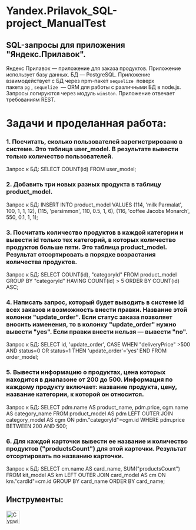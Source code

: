 # Yandex.Prilavok_SQL-project_ManualTest
## SQL-запросы для приложения "Яндекс.Прилавок".
Яндекс Прилавок — приложение для заказа продуктов.
Приложение использует базу данных. БД — PostgreSQL. Приложение взаимодействует с БД через npm-пакет `sequelize`  поверх пакета `pg` , `sequelize`  — ORM для работы с различными БД в node.js. Запросы логируются через модуль `winston`.
Приложение отвечает требованиям REST.

# Задачи и проделанная работа:
### 1. Посчитать, сколько пользователей зарегистрировано в системе. Это таблица user_model. В результате вывести только количество пользователей.
Запрос к БД:
SELECT COUNT(id)
FROM user_model;

### 2. Добавить три новых разных продукта в таблицу product_model.
Запрос к БД:
INSERT INTO product_model
VALUES (114, 'milk Parmalat', 100, 1, 1, 12), (115, 'persimmon', 110, 0.5, 1, 6), (116, 'coffee Jacobs Monarch', 550, 0.1, 1, 1);

### 3. Посчитать количество продуктов в каждой категории и вывести id только тех категорий, в которых количество продуктов больше пяти. Это таблица product_model. Результат отсортировать в порядке возрастания количества продуктов.
Запрос к БД:
SELECT COUNT(id), "categoryId"
FROM product_model
GROUP BY "categoryId"
HAVING COUNT(id) > 5
ORDER BY COUNT(id) ASC;

### 4. Написать запрос, который будет выводить в системе id всех заказов и возможность внести правки. Название этой колонки "update_order". Если статус заказа позволяет вносить изменения, то в колонку "update_order" нужно вывести "yes". Если правки внести нельзя — вывести "no". 
Запрос к БД:
SELECT id, 'update_order',
CASE
WHEN "deliveryPrice" >500 AND status=0 OR status=1 THEN 'update_order'='yes'
END
FROM order_model;

### 5. Вывести информацию о продуктах, цена которых находится в диапазоне от 200 до 500. Информация по каждому продукту включает: название продукта, цену, название категории, к которой он относится.
Запрос к БД:
SELECT pdm.name AS product_name, pdm.price, cgm.name AS category_name
FROM product_model AS pdm
LEFT OUTER JOIN category_model AS cgm ON pdm."categoryId"=cgm.id
WHERE pdm.price BETWEEN 200 AND 500;

### 6. Для каждой карточки вывести ее название и количество продуктов ("productsCount") для этой карточки. Результат отсортировать по названию карточки.
Запрос к БД:
SELECT cm.name AS card_name, SUM("productsCount")
FROM kit_model AS km
LEFT OUTER JOIN card_model AS cm ON km."cardId"=cm.id
GROUP BY card_name
ORDER BY card_name;

## Инструменты:
<p align="left">
  <a href="https://cygwin.com/" target="_blank" rel="noreferrer"><img src="https://github.com/user-attachments/assets/8b61e328-84bc-40e5-a4be-1eefb49e7b8e" width="36" height="36" alt="Cygwin" /></a>
</p> 
